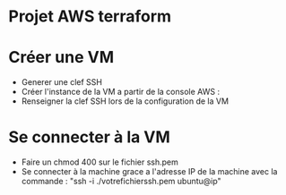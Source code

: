 # Projet AWS terraform

# Créer une VM

 - Generer une clef SSH 
 - Créer l'instance de la VM a partir de la console AWS : 
 - Renseigner la clef SSH lors de la configuration de la VM


# Se connecter à la VM

- Faire un chmod 400 sur le fichier ssh.pem
- Se connecter à la machine grace a l'adresse IP de la machine avec la commande :
  "ssh -i ./votrefichierssh.pem ubuntu@ip"
